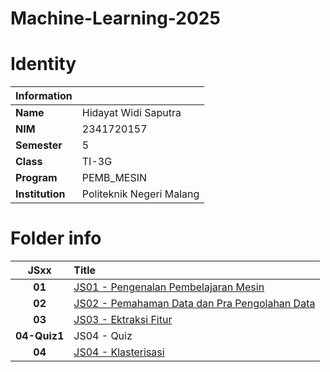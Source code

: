 # Machine-Learning-2025

# Identity

| **Information** |                          |
| :-------------- | :----------------------- |
| **Name**        | Hidayat Widi Saputra     |
| **NIM**         | 2341720157               |
| **Semester**    | 5                        |
| **Class**       | TI-3G                    |
| **Program**     | PEMB_MESIN               |
| **Institution** | Politeknik Negeri Malang |

# Folder info

|   **JSxx**   | **Title**                                                                                                                                                                 |
| :----------: | :------------------------------------------------------------------------------------------------------------------------------------------------------------------------ |
|    **01**    | [JS01 - Pengenalan Pembelajaran Mesin](https://polinema.gitbook.io/jti-modul-praktikum-pembelajaran-mesin-2025-2026/js01-pengenalan-pembelajaran-mesin)                   |
|    **02**    | [JS02 - Pemahaman Data dan Pra Pengolahan Data](https://polinema.gitbook.io/jti-modul-praktikum-pembelajaran-mesin-2025-2026/js02-pemahaman-data-dan-pra-pengolahan-data) |
|    **03**    | [JS03 - Ektraksi Fitur](https://polinema.gitbook.io/jti-modul-praktikum-pembelajaran-mesin-2025-2026/js03-ektraksi-fitur)                                                 |
| **04-Quiz1** | JS04 - Quiz                                                                                                                                                               |
|    **04**    | [JS04 - Klasterisasi](https://polinema.gitbook.io/jti-modul-praktikum-pembelajaran-mesin-2025-2026/js04-klasterisasi)                                                     |
